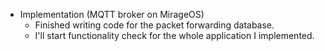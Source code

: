 - Implementation (MQTT broker on MirageOS)
  - Finished writing code for the packet forwarding database.
  - I'll start functionality check for the whole application I implemented.
